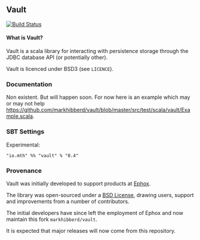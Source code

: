 ## Vault

[![Build Status](https://travis-ci.org/markhibberd/vault.png)](https://travis-ci.org/markhibberd/vault)

#### What is Vault?

Vault is a scala library for interacting with persistence storage
through the JDBC database API (or potentially other).

Vault is licenced under BSD3 (see `LICENCE`).

### Documentation

Non existent. But will happen soon. For now here is an example which may or may not
help <https://github.com/markhibberd/vault/blob/master/src/test/scala/vault/Example.scala>.

### SBT Settings

Experimental:

    "io.mth" %% "vault" % "0.4"

### Provenance

Vault was initially developed to support products at [Ephox](http://ephox.com).

The library was open-sourced under a [BSD License](https://github.com/markhibberd/vault/blob/master/LICENSE), drawing users, support and improvements from a number of contributors.

The initial developers have since left the employment of Ephox and now maintain this fork `markhibberd/vault`.

It is expected that major releases will now come from this repository.

